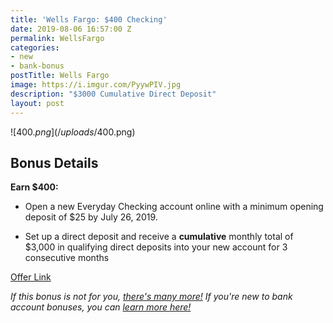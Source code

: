```yaml
---
title: 'Wells Fargo: $400 Checking'
date: 2019-08-06 16:57:00 Z
permalink: WellsFargo
categories:
- new
- bank-bonus
postTitle: Wells Fargo
image: https://i.imgur.com/PyywPIV.jpg
description: "$3000 Cumulative Direct Deposit"
layout: post
---
```


![$400.png](/uploads/$400.png)

## **Bonus Details**

**Earn $400:**

* Open a new Everyday Checking account online with a minimum opening deposit of $25 by July 26, 2019.

* Set up a direct deposit and receive a **cumulative** monthly total of $3,000 in qualifying direct deposits into your new account for 3 consecutive months

[Offer Link](https://bonusoffer.wf.com/promo400)

*If this bonus is not for you, [there's many more!](https://atl.deals/bank-bonus) If you're new to bank account bonuses, you can [learn more here!](https://atl.deals/bankbonuses)*